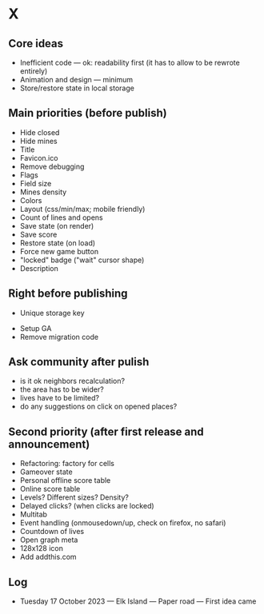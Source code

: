# X

## Core ideas

- Inefficient code — ok: readability first (it has to allow to be rewrote entirely)
- Animation and design — minimum
- Store/restore state in local storage

## Main priorities (before publish)

+ Hide closed
+ Hide mines
+ Title
+ Favicon.ico
+ Remove debugging
+ Flags
+ Field size
+ Mines density
+ Colors
+ Layout (css/min/max; mobile friendly)
+ Count of lines and opens
+ Save state (on render)
+ Save score
+ Restore state (on load)
+ Force new game button
+ "locked" badge ("wait" cursor shape)
+ Description

## Right before publishing

+ Unique storage key
- Setup GA
- Remove migration code

## Ask community after pulish

- is it ok neighbors recalculation?
- the area has to be wider?
- lives have to be limited?
- do any suggestions on click on opened places?

## Second priority (after first release and announcement)

- Refactoring: factory for cells
- Gameover state
- Personal offline score table
- Online score table
- Levels? Different sizes? Density?
- Delayed clicks? (when clicks are locked)
- Multitab
- Event handling (onmousedown/up, check on firefox, no safari)
- Countdown of lives
- Open graph meta
- 128x128 icon
- Add addthis.com

## Log

- Tuesday 17 October 2023 — Elk Island — Paper road — First idea came

